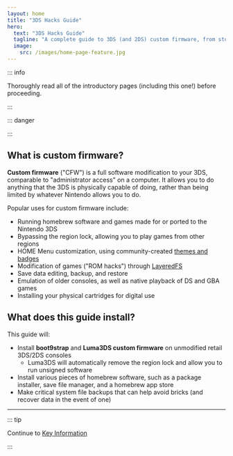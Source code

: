```yaml
---
layout: home
title: "3DS Hacks Guide"
hero:
  text: "3DS Hacks Guide"
  tagline: "A complete guide to 3DS (and 2DS) custom firmware, from stock to boot9strap."
  image:
    src: /images/home-page-feature.jpg
---
```


::: info

Thoroughly read all of the introductory pages (including this one!) before proceeding.

:::

::: danger

<!--@include: ./_include/3ds-online.md -->

:::

## What is custom firmware?

**Custom firmware** ("CFW") is a full software modification to your 3DS, comparable to "administrator access" on a computer. It allows you to do anything that the 3DS is physically capable of doing, rather than being limited by whatever Nintendo allows you to do.

Popular uses for custom firmware include:

* Running homebrew software and games made for or ported to the Nintendo 3DS
* Bypassing the region lock, allowing you to play games from other regions
* HOME Menu customization, using community-created [themes and badges](https://themeplaza.art)
* Modification of games ("ROM hacks") through [LayeredFS](https://github.com/knight-ryu12/godmode9-layeredfs-usage/wiki/Using-Luma3DS'-layeredfs-(Only-version-8.0-and-higher))
* Save data editing, backup, and restore
* Emulation of older consoles, as well as native playback of DS and GBA games
* Installing your physical cartridges for digital use

## What does this guide install?

This guide will:
+ Install **boot9strap** and **Luma3DS custom firmware** on unmodified retail 3DS/2DS consoles
    + Luma3DS will automatically remove the region lock and allow you to run unsigned software
+ Install various pieces of homebrew software, such as a package installer, save file manager, and a homebrew app store
+ Make critical system file backups that can help avoid bricks (and recover data in the event of one)

___

::: tip

Continue to [Key Information](key-information)

:::
